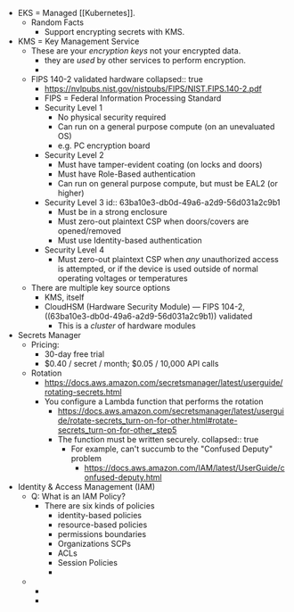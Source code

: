 - EKS = Managed [[Kubernetes]].
	- Random Facts
		- Support encrypting secrets with KMS.
- KMS = Key Management Service
	- These are your _encryption keys_ not your encrypted data.
		- they are _used_ by other services to perform encryption.
		-
	- FIPS 140-2 validated hardware
	  collapsed:: true
		- https://nvlpubs.nist.gov/nistpubs/FIPS/NIST.FIPS.140-2.pdf
		- FIPS = Federal Information Processing Standard
		- Security Level 1
			- No physical security required
			- Can run on a general purpose compute (on an unevaluated OS)
			- e.g. PC encryption board
		- Security Level 2
			- Must have tamper-evident coating (on locks and doors)
			- Must have Role-Based authentication
			- Can run on general purpose compute, but must be EAL2 (or higher)
		- Security Level 3
		  id:: 63ba10e3-db0d-49a6-a2d9-56d031a2c9b1
			- Must be in a strong enclosure
			- Must zero-out plaintext CSP when doors/covers are opened/removed
			- Must use Identity-based authentication
		- Security Level 4
			- Must zero-out plaintext CSP when _any_ unauthorized access is attempted, or if the device is used outside of normal operating voltages or temperatures
	- There are multiple key source options
		- KMS, itself
		- CloudHSM (Hardware Security Module) — FIPS 104-2, ((63ba10e3-db0d-49a6-a2d9-56d031a2c9b1)) validated
			- This is a _cluster_ of hardware modules
- Secrets Manager
	- Pricing:
		- 30-day free trial
		- $0.40 / secret / month; $0.05 / 10,000 API calls
	- Rotation
		- https://docs.aws.amazon.com/secretsmanager/latest/userguide/rotating-secrets.html
		- You configure a Lambda function that performs the rotation
			- https://docs.aws.amazon.com/secretsmanager/latest/userguide/rotate-secrets_turn-on-for-other.html#rotate-secrets_turn-on-for-other_step5
			- The function must be written securely.
			  collapsed:: true
				- For example, can't succumb to the "Confused Deputy" problem
					- https://docs.aws.amazon.com/IAM/latest/UserGuide/confused-deputy.html
- Identity & Access Management (IAM)
	- Q: What is an IAM Policy?
		- There are six kinds of policies
			- identity-based policies
			- resource-based policies
			- permissions boundaries
			- Organizations SCPs
			- ACLs
			- Session Policies
			-
	-
		-
		-